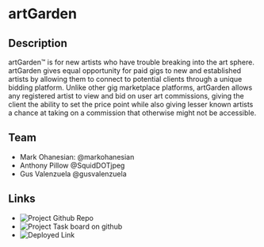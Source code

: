 # artGarden

## Description

artGarden™ is for new artists who have trouble breaking into the art sphere. artGarden gives equal opportunity for paid gigs to new and established artists by allowing them to connect to potential clients through a unique bidding platform. Unlike other gig marketplace platforms, artGarden allows any registered artist to view and bid on user art commissions, giving the client the ability to set the price point while also giving lesser known artists a chance at taking on a commission that otherwise might not be accessible.

## Team

- Mark Ohanesian: @markohanesian
- Anthony Pillow @SquidDOTjpeg
- Gus Valenzuela @gusvalenzuela

## Links

- ![Project Github Repo](https://github.com/gusvalenzuela/art-garden-bc)
- ![Project Task board on github](https://github.com/gusvalenzuela/art-garden-bc/projects/)
- ![Deployed Link](https://art-garden.herokuapp.com/)

